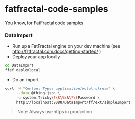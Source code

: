 fatfractal-code-samples
=======================
You know, for FatFractal code samples

### DataImport
* Run up a FatFractal engine on your dev machine (see http://fatfractal.com/docs/getting-started/ )
* Deploy your app locally
```Bash
cd DataImport
ffef deploylocal
```
* Do an import
```Bash
curl -H "Content-Type: application/octet-stream" \
     --data @thing.json \
     -u system:Tricky\!\$\%\&\*\(Password \
     http://localhost:8080/DataImport/ff/ext/simpleImport
```
> Note: Always use https in production

